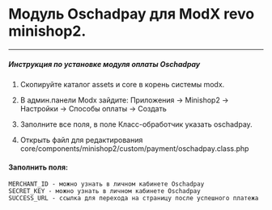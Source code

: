 Модуль Oschadpay для ModX revo minishop2.
=====
-----

##### Инструкция по установке модуля оплаты Oschadpay

1. Скопируйте каталог assets и core в корень системы modx.

2. В админ.панели Modx зайдите: Приложения -> Minishop2 -> Настройки -> Способы оплаты -> Создать 

3. Заполните все поля, в поле Класс-обработчик указать oschadpay.

4. Открыть файл для редактирования core/components/minishop2/custom/payment/oschadpay.class.php

#### Заполнить поля:
```
MERCHANT_ID - можно узнать в личном кабинете Oschadpay
SECRET_KEY - можно узнать в личном кабинете Oschadpay
SUCCESS_URL - ссылка для перехода на страницу после успешного платежа
```